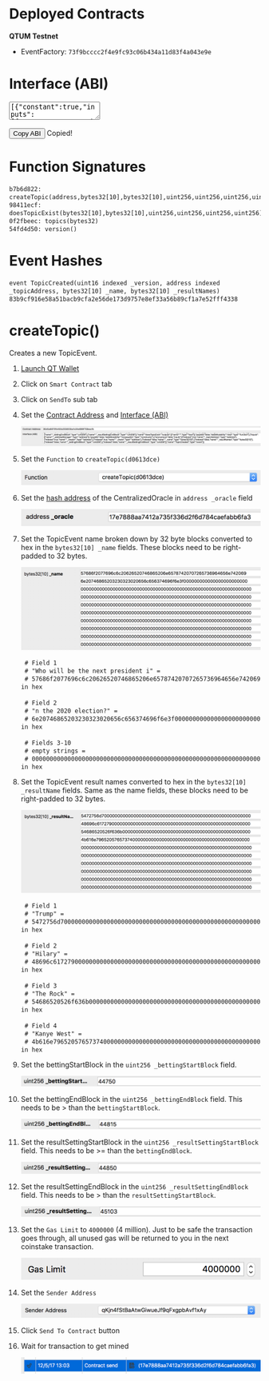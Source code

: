 # Deployed Contracts

**QTUM Testnet**

* EventFactory: `73f9bcccc2f4e9fc93c06b434a11d83f4a043e9e`

# Interface (ABI)
<textarea id="event_factory_abi" class="abi" readonly rows="2">
[{"constant":true,"inputs":[{"name":"","type":"bytes32"}],"name":"topics","outputs":[{"name":"","type":"address"}],"payable":false,"stateMutability":"view","type":"function"},{"constant":true,"inputs":[],"name":"version","outputs":[{"name":"","type":"uint16"}],"payable":false,"stateMutability":"view","type":"function"},{"constant":true,"inputs":[{"name":"_name","type":"bytes32[10]"},{"name":"_resultNames","type":"bytes32[10]"},{"name":"_bettingStartBlock","type":"uint256"},{"name":"_bettingEndBlock","type":"uint256"},{"name":"_resultSettingStartBlock","type":"uint256"},{"name":"_resultSettingEndBlock","type":"uint256"}],"name":"doesTopicExist","outputs":[{"name":"","type":"bool"}],"payable":false,"stateMutability":"view","type":"function"},{"constant":false,"inputs":[{"name":"_oracle","type":"address"},{"name":"_name","type":"bytes32[10]"},{"name":"_resultNames","type":"bytes32[10]"},{"name":"_bettingStartBlock","type":"uint256"},{"name":"_bettingEndBlock","type":"uint256"},{"name":"_resultSettingStartBlock","type":"uint256"},{"name":"_resultSettingEndBlock","type":"uint256"}],"name":"createTopic","outputs":[{"name":"topicEvent","type":"address"}],"payable":false,"stateMutability":"nonpayable","type":"function"},{"inputs":[{"name":"_addressManager","type":"address"}],"payable":false,"stateMutability":"nonpayable","type":"constructor"},{"anonymous":false,"inputs":[{"indexed":true,"name":"_version","type":"uint16"},{"indexed":true,"name":"_topicAddress","type":"address"},{"indexed":false,"name":"_name","type":"bytes32[10]"},{"indexed":false,"name":"_resultNames","type":"bytes32[10]"}],"name":"TopicCreated","type":"event"}]
</textarea>
<button class="btn" data-clipboard-target="#event_factory_abi">Copy ABI</button>
<span class="copied">Copied!</span>

# Function Signatures

    b7b6d822: createTopic(address,bytes32[10],bytes32[10],uint256,uint256,uint256,uint256)
    98411ecf: doesTopicExist(bytes32[10],bytes32[10],uint256,uint256,uint256,uint256)
    0f2fbeec: topics(bytes32)
    54fd4d50: version()

# Event Hashes

    event TopicCreated(uint16 indexed _version, address indexed _topicAddress, bytes32[10] _name, bytes32[10] _resultNames)
    83b9cf916e58a51bacb9cfa2e56de173d9757e8ef33a56b89cf1a7e52fff4338

# createTopic()
Creates a new TopicEvent.

1. [Launch QT Wallet](../qtum/qt_wallet.md#launch-qt-wallet)
2. Click on `Smart Contract` tab
3. Click on `SendTo` sub tab
4. Set the [Contract Address](#deployed-contracts) and [Interface (ABI)](#interface-abi)

    ![](../img/create_topicevent1.png)

5. Set the `Function` to `createTopic(d0613dce)`

    ![](../img/create_topicevent2.png)

6. Set the [hash address](../qtum/qt_wallet.md#convert-qtum-address-to-hash) of the CentralizedOracle in `address _oracle` field

    ![](../img/create_topicevent3.png)

7. Set the TopicEvent name broken down by 32 byte blocks converted to hex in the `bytes32[10] _name` fields. These blocks need to be right-padded to 32 bytes. 

    ![](../img/create_topicevent4.png)

        # Field 1
        # "Who will be the next president i" = 
        # 57686f2077696c6c20626520746865206e65787420707265736964656e742069 in hex

        # Field 2
        # "n the 2020 election?" = 
        # 6e20746865203230323020656c656374696f6e3f000000000000000000000000 in hex

        # Fields 3-10
        # empty strings = 
        # 0000000000000000000000000000000000000000000000000000000000000000 in hex

8. Set the TopicEvent result names converted to hex in the `bytes32[10] _resultName` fields. Same as the name fields, these blocks need to be right-padded to 32 bytes.

    ![](../img/create_topicevent5.png)

        # Field 1
        # "Trump" = 
        # 5472756d70000000000000000000000000000000000000000000000000000000 in hex

        # Field 2
        # "Hilary" = 
        # 48696c6172790000000000000000000000000000000000000000000000000000 in hex

        # Field 3
        # "The Rock" = 
        # 54686520526f636b000000000000000000000000000000000000000000000000 in hex

        # Field 4
        # "Kanye West" = 
        # 4b616e7965205765737400000000000000000000000000000000000000000000 in hex

9. Set the bettingStartBlock in the `uint256 _bettingStartBlock` field.

    ![](../img/create_topicevent6.png)

10. Set the bettingEndBlock in the `uint256 _bettingEndBlock` field. This needs to be > than the `bettingStartBlock`.

    ![](../img/create_topicevent7.png)

11. Set the resultSettingStartBlock in the `uint256 _resultSettingStartBlock` field. This needs to be >= than the `bettingEndBlock`.

    ![](../img/create_topicevent8.png)

12. Set the resultSettingEndBlock in the `uint256 _resultSettingEndBlock` field. This needs to be > than the `resultSettingStartBlock`.

    ![](../img/create_topicevent9.png)

13. Set the `Gas Limit` to `4000000` (4 million). Just to be safe the transaction goes through, all unused gas will be returned to you in the next coinstake transaction.

    ![](../img/create_topicevent10.png)

14. Set the `Sender Address`

    ![](../img/create_topicevent11.png)

15. Click `Send To Contract` button
16. Wait for transaction to get mined

    ![](../img/create_topicevent12.png)
